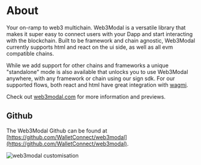 # About

Your on-ramp to web3 multichain. Web3Modal is a versatile library that makes it super easy to connect users with your Dapp and start interacting with the blockchain.
Built to be framework and chain agnostic, Web3Modal currently supports html and react on the ui side, as well as all evm compatible chains.

While we add support for other chains and frameworks a unique "standalone" mode is also available that unlocks you to use Web3Modal anywhere, with any framework or chain using our sign sdk.
For our supported flows, both react and html have great integration with [wagmi](https://wagmi.sh/).

Check out [web3modal.com](https://web3modal.com) for more information and previews.

## Github

The Web3Modal Github can be found at [https://github.com/WalletConnect/web3modal](https://github.com/WalletConnect/web3modal).

![web3modal customisation](/assets/modal_preview.png)

